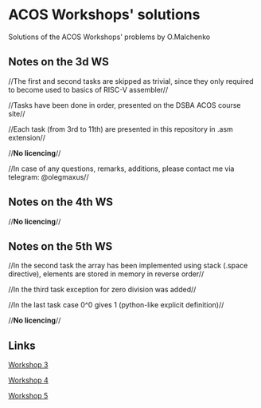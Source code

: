 # ACOS Workshops' solutions
Solutions of the ACOS Workshops' problems by O.Malchenko
## Notes on the 3d WS
//The first and second tasks are skipped as trivial, since they only required to become used to basics of RISC-V assembler//

//Tasks have been done in order, presented on the DSBA ACOS course site//

//Each task (from 3rd to 11th) are presented in this repository in .asm extension//

//**No licencing**//

//In case of any questions, remarks, additions, please contact me via telegram: @olegmaxus//
## Notes on the 4th WS
//**No licencing**//
## Notes on the 5th WS
//In the second task the array has been implemented using stack (.space directive), elements are stored in memory in reverse order//

//In the third task exception for zero division was added//

//In the last task case 0^0 gives 1 (python-like explicit definition)//

//**No licencing**//
## Links
[Workshop 3](https://andrewt0301.github.io/hse-acos-course/part1ca/03_CPU/lecture.html)

[Workshop 4](https://andrewt0301.github.io/hse-acos-course/part1ca/04_Instructions/lecture.html)

[Workshop 5](https://andrewt0301.github.io/hse-acos-course/part1ca/05_MacrosBranchesArrays/lecture.html)

